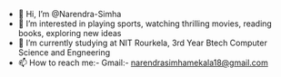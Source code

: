 - 👋 Hi, I’m @Narendra-Simha
- 👀 I’m interested in playing sports, watching thrilling movies, reading books, exploring new ideas
- 🌱 I’m currently studying at NIT Rourkela, 3rd Year Btech Computer Science and Engneering 
- 📫 How to reach me:- Gmail:- narendrasimhamekala18@gmail.com

<!---
Narendra-Simha/Narendra-Simha is a ✨ special ✨ repository because its `README.md` (this file) appears on your GitHub profile.
You can click the Preview link to take a look at your changes.
--->
